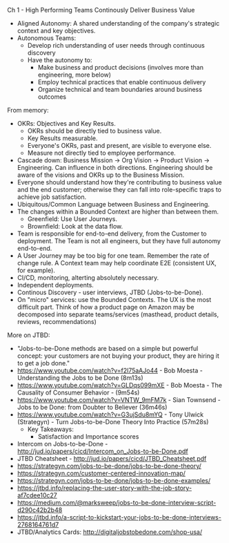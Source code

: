 Ch 1 - High Performing Teams Continously Deliver Business Value

- Aligned Autonomy: A shared understanding of the company's strategic context and key objectives.
- Autonomous Teams:
  - Develop rich understanding of user needs through continuous discovery
  - Have the autonomy to:
    - Make business and product decisions (involves more than engineering, more below)
    - Employ technical practices that enable continuous delivery
    - Organize technical and team boundaries around business outcomes

From memory:

- OKRs: Objectives and Key Results.
  - OKRs should be directly tied to business value.
  - Key Results measurable.
  - Everyone's OKRs, past and present, are visible to everyone else.
  - Measure not directly tied to employee performance.
- Cascade down: Business Mission -> Org Vision -> Product Vision -> Engineering. Can influence in both directions. Engineering should be aware of the visions and OKRs up to the Business Mission.
- Everyone should understand how they're contributing to business value and the end customer; otherwise they can fall into role-specific traps to achieve job satisfaction.
- Ubiquitous/Common Language between Business and Engineering.
- The changes within a Bounded Context are higher than between them.
  - Greenfield: Use User Journeys.
  - Brownfield: Look at the data flow.
- Team is responsible for end-to-end delivery, from the Customer to deployment. The Team is not all engineers, but they have full autonomy end-to-end.
- A User Journey may be too big for one team. Remember the rate of change rule. A Context team may help coordinate E2E (consistent UX, for example).
- CI/CD, monitoring, alterting absolutely necessary.
- Independent deployments.
- Continous Discovery - user interviews, JTBD (Jobs-to-be-Done).
- On "micro" services: use the Bounded Contexts. The UX is the most difficult part. Think of how a product page on Amazon may be decomposed into separate teams/services (masthead, product details, reviews, recommendations)

More on JTBD:
- "Jobs-to-be-Done methods are based on a simple but powerful concept: your customers are not buying your product, they are hiring it to
get a job done."
- https://www.youtube.com/watch?v=f2l75aAJo44 - Bob Moesta - Understanding the Jobs to be Done (8m13s)
- https://www.youtube.com/watch?v=GLDqs099mXE - Bob Moesta - The Causality of Consumer Behavior - (9m54s)
- https://www.youtube.com/watch?v=VNTW_9mFM7k - Sian Townsend - Jobs to be Done: from Doubter to Believer (36m46s)
- https://www.youtube.com/watch?v=G3ujSdu8mYQ - Tony Ulwick (Strategyn) - Turn Jobs-to-be-Done Theory Into Practice (57m28s)
  - Key Takeaways:
    - Satisfaction and Importance scores
- Intercom on Jobs-to-be-Done - http://jud.io/papers/cicd/Intercom_on_Jobs-to-be-Done.pdf
- JTBD Cheatsheet - http://jud.io/papers/cicd/JTBD_Cheatsheet.pdf
- https://strategyn.com/jobs-to-be-done/jobs-to-be-done-theory/
- https://strategyn.com/customer-centered-innovation-map/
- https://strategyn.com/jobs-to-be-done/jobs-to-be-done-examples/
- https://jtbd.info/replacing-the-user-story-with-the-job-story-af7cdee10c27
- https://medium.com/@marksweep/jobs-to-be-done-interview-script-d290c42b2b48
- https://jtbd.info/a-script-to-kickstart-your-jobs-to-be-done-interviews-2768164761d7
- JTBD/Analytics Cards: http://digitaljobstobedone.com/shop-usa/
